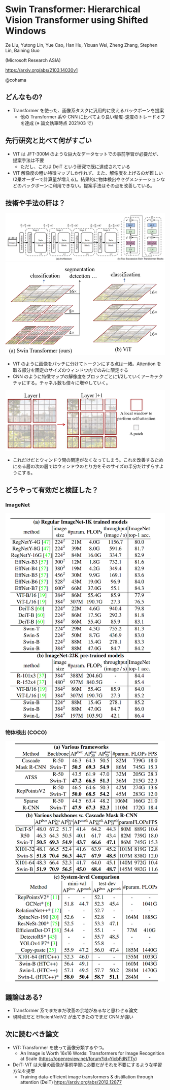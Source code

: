Swin Transformer: Hierarchical Vision Transformer using Shifted Windows
===
Ze Liu, Yutong Lin, Yue Cao, Han Hu, Yixuan Wei, Zheng Zhang, Stephen Lin, Baining Guo

(Microsoft Research ASIA)

https://arxiv.org/abs/2103.14030v1

@cohama

## どんなもの?

- Transformer を使った、画像系タスクに汎用的に使えるバックボーンを提案
  - 他の Transformer 系や CNN に比べてより良い精度-速度のトレードオフを達成 (※ 論文執筆時点 2021/03 で)

## 先行研究と比べて何がすごい

- ViT は JFT-300M のような巨大なデータセットでの事前学習が必要だが、提案手法は不要
  - ただし、これは DeiT という研究で既に達成されている
- ViT 解像度の粗い特徴マップしか作れず、また、解像度を上げるのが難しい (2乗オーダーで計算量が増える)。結果的に物体検出やセグメンテーションなどのバックボーンに利用できない。提案手法はその点を改善している。

## 技術や手法の肝は？

![](./swintransformer/arch.png)
![](./swintransformer/featuremap.png)

- ViT のように画像をパッチに分けてトークンにする点は一緒。Attention を取る部分を固定のサイズのウィンドウ内でのみに限定する
- CNN のように特徴マップの解像度をブロックごとに1/2していくアーキテクチャにする。チャネル数も倍々に増やしていく。

![](./swintransformer/shiftedwindow.png)

- これだけだとウィンドウ間の関連がなくなってしまう。これを改善するためにある層の次の層ではウィンドウのとり方をそのサイズの半分だけずらすようにする。

## どうやって有効だと検証した？

### ImageNet

![](./swintransformer/result1.png)


### 物体検出 (COCO)

![](./swintransformer/result2.png)

## 議論はある?

- Transformer 系でまだまだ改善の余地があるなと思わせる論文
- 現時点だと EfficientNetV2 が出てきたのでまだ CNN が強い

## 次に読むべき論文

- ViT: Transformer を使って画像分類するやつ。
  - An Image is Worth 16x16 Words: Transformers for Image Recognition at Scale (https://openreview.net/forum?id=YicbFdNTTy)
- DeiT: ViT は大量の画像が事前学習に必要だがそれを不要にするような学習方法を提案
  - Training data-efficient image transformers & distillation through attention (DeiT) https://arxiv.org/abs/2012.12877
